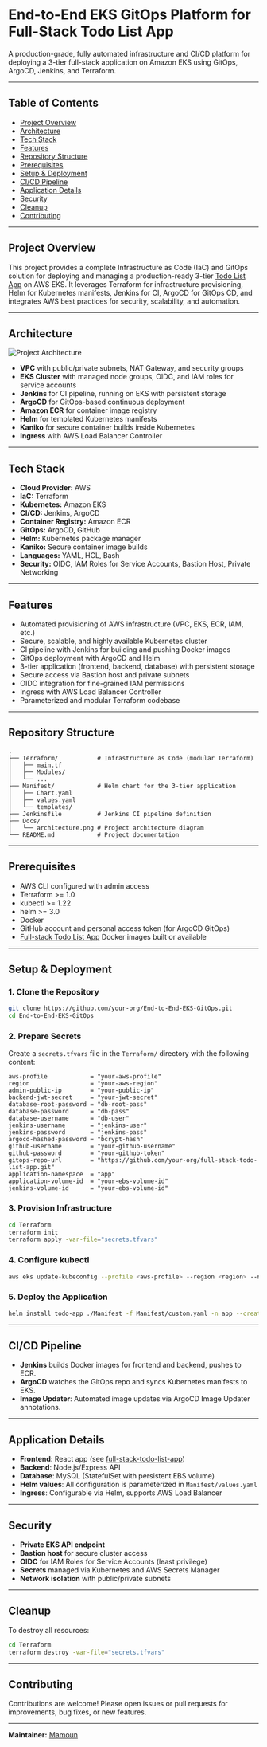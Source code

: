# End-to-End EKS GitOps Platform for Full-Stack Todo List App

A production-grade, fully automated infrastructure and CI/CD platform for deploying a 3-tier full-stack application on Amazon EKS using GitOps, ArgoCD, Jenkins, and Terraform.

---

## Table of Contents

- [Project Overview](#project-overview)
- [Architecture](#architecture)
- [Tech Stack](#tech-stack)
- [Features](#features)
- [Repository Structure](#repository-structure)
- [Prerequisites](#prerequisites)
- [Setup & Deployment](#setup--deployment)
- [CI/CD Pipeline](#cicd-pipeline)
- [Application Details](#application-details)
- [Security](#security)
- [Cleanup](#cleanup)
- [Contributing](#contributing)

---

## Project Overview

This project provides a complete Infrastructure as Code (IaC) and GitOps solution for deploying and managing a production-ready 3-tier [Todo List App](https://github.com/muhamad-mamoun/full-stack-todo-list-app.git) on AWS EKS. It leverages Terraform for infrastructure provisioning, Helm for Kubernetes manifests, Jenkins for CI, ArgoCD for GitOps CD, and integrates AWS best practices for security, scalability, and automation.

---

## Architecture

![Project Architecture](./Docs/architecture.png)

- **VPC** with public/private subnets, NAT Gateway, and security groups
- **EKS Cluster** with managed node groups, OIDC, and IAM roles for service accounts
- **Jenkins** for CI pipeline, running on EKS with persistent storage
- **ArgoCD** for GitOps-based continuous deployment
- **Amazon ECR** for container image registry
- **Helm** for templated Kubernetes manifests
- **Kaniko** for secure container builds inside Kubernetes
- **Ingress** with AWS Load Balancer Controller

---

## Tech Stack

- **Cloud Provider:** AWS
- **IaC:** Terraform
- **Kubernetes:** Amazon EKS
- **CI/CD:** Jenkins, ArgoCD
- **Container Registry:** Amazon ECR
- **GitOps:** ArgoCD, GitHub
- **Helm:** Kubernetes package manager
- **Kaniko:** Secure container image builds
- **Languages:** YAML, HCL, Bash
- **Security:** OIDC, IAM Roles for Service Accounts, Bastion Host, Private Networking

---

## Features

- Automated provisioning of AWS infrastructure (VPC, EKS, ECR, IAM, etc.)
- Secure, scalable, and highly available Kubernetes cluster
- CI pipeline with Jenkins for building and pushing Docker images
- GitOps deployment with ArgoCD and Helm
- 3-tier application (frontend, backend, database) with persistent storage
- Secure access via Bastion host and private subnets
- OIDC integration for fine-grained IAM permissions
- Ingress with AWS Load Balancer Controller
- Parameterized and modular Terraform codebase

---

## Repository Structure

```
.
├── Terraform/           # Infrastructure as Code (modular Terraform)
│   ├── main.tf
│   ├── Modules/
│   └── ...
├── Manifest/            # Helm chart for the 3-tier application
│   ├── Chart.yaml
│   ├── values.yaml
│   └── templates/
├── Jenkinsfile          # Jenkins CI pipeline definition
├── Docs/
│   └── architecture.png # Project architecture diagram
└── README.md            # Project documentation
```

---

## Prerequisites

- AWS CLI configured with admin access
- Terraform >= 1.0
- kubectl >= 1.22
- helm >= 3.0
- Docker
- GitHub account and personal access token (for ArgoCD GitOps)
- [Full-stack Todo List App](https://github.com/muhamad-mamoun/full-stack-todo-list-app.git) Docker images built or available

---

## Setup & Deployment

### 1. Clone the Repository

```bash
git clone https://github.com/your-org/End-to-End-EKS-GitOps.git
cd End-to-End-EKS-GitOps
```

### 2. Prepare Secrets

Create a `secrets.tfvars` file in the `Terraform/` directory with the following content:

```hcl
aws-profile            = "your-aws-profile"
region                 = "your-aws-region"
admin-public-ip        = "your-public-ip"
backend-jwt-secret     = "your-jwt-secret"
database-root-password = "db-root-pass"
database-password      = "db-pass"
database-username      = "db-user"
jenkins-username       = "jenkins-user"
jenkins-password       = "jenkins-pass"
argocd-hashed-password = "bcrypt-hash"
github-username        = "your-github-username"
github-password        = "your-github-token"
gitops-repo-url        = "https://github.com/your-org/full-stack-todo-list-app.git"
application-namespace  = "app"
application-volume-id  = "your-ebs-volume-id"
jenkins-volume-id      = "your-ebs-volume-id"
```

### 3. Provision Infrastructure

```bash
cd Terraform
terraform init
terraform apply -var-file="secrets.tfvars"
```

### 4. Configure kubectl

```bash
aws eks update-kubeconfig --profile <aws-profile> --region <region> --name <cluster-name>
```

### 5. Deploy the Application

```bash
helm install todo-app ./Manifest -f Manifest/custom.yaml -n app --create-namespace
```

---

## CI/CD Pipeline

- **Jenkins** builds Docker images for frontend and backend, pushes to ECR.
- **ArgoCD** watches the GitOps repo and syncs Kubernetes manifests to EKS.
- **Image Updater**: Automated image updates via ArgoCD Image Updater annotations.

---

## Application Details

- **Frontend**: React app (see [full-stack-todo-list-app](https://github.com/muhamad-mamoun/full-stack-todo-list-app.git))
- **Backend**: Node.js/Express API
- **Database**: MySQL (StatefulSet with persistent EBS volume)
- **Helm values**: All configuration is parameterized in `Manifest/values.yaml`
- **Ingress**: Configurable via Helm, supports AWS Load Balancer

---

## Security

- **Private EKS API endpoint**
- **Bastion host** for secure cluster access
- **OIDC** for IAM Roles for Service Accounts (least privilege)
- **Secrets** managed via Kubernetes and AWS Secrets Manager
- **Network isolation** with public/private subnets

---

## Cleanup

To destroy all resources:

```bash
cd Terraform
terraform destroy -var-file="secrets.tfvars"
```

---

## Contributing

Contributions are welcome! Please open issues or pull requests for improvements, bug fixes, or new features.

---

**Maintainer:** [Mamoun](https://github.com/muhamad-mamoun)
